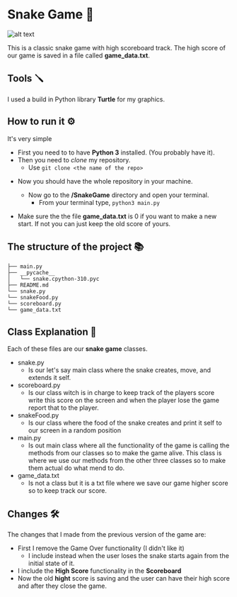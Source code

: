 # Snake Game 🐍

![alt text](https://github.com/sifisKoen/Pi-Playground/blob/main/ReadMe%20images/NewSnakeHightScore.png)

This is a classic snake game with high scoreboard track.
The high score of our game is saved in a file called **game_data.txt**.

## Tools 🪛

I used a build in Python library **Turtle** for my graphics.

## How to run it ⚙️

It's very simple

- First you need to to have **Python 3** installed. (You probably have it).
- Then you need to _clone_ my repository.
  - Use `git clone <the name of the repo>`

* Now you should have the whole repository in your machine.

  - Now go to the **/SnakeGame** directory and open your terminal.
    - From your terminal type, `python3 main.py`

* Make sure the the file **game_data.txt** is 0 if you want to make a new start. If not you can just keep the old score of yours.

## The structure of the project 📚

    ├── main.py
    ├── __pycache__
    │   └── snake.cpython-310.pyc
    ├── README.md
    └── snake.py
    └── snakeFood.py
    └── scoreboard.py
    └── game_data.txt

## Class Explanation 📖

Each of these files are our **snake game** classes.

- snake.py
  - Is our let's say main class where the snake creates, move, and extends it self.
- scoreboard.py
  - Is our class witch is in charge to keep track of the players score write this score on the screen and when the player lose the game report that to the player.
- snakeFood.py
  - Is our class where the food of the snake creates and print it self to our screen in a random position
- main.py
  - Is out main class where all the functionality of the game is calling the methods from our classes so to make the game alive. This class is where we use our methods from the other three classes so to make them actual do what mend to do.
- game_data.txt
  - Is not a class but it is a txt file where we save our game higher score so to keep track our score.

## Changes 🛠️

The changes that I made from the previous version of the game are:

- First I remove the Game Over functionality (I didn't like it)
  - I include instead when the user loses the snake starts again from the initial state of it.
- I include the **High Score** functionality in the **Scoreboard**
- Now the old **hight** score is saving and the user can have their high score and after they close the game.
